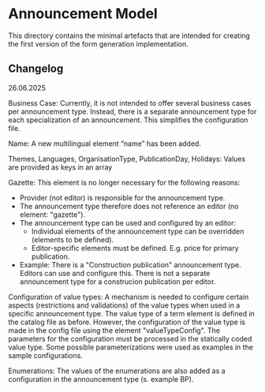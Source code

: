# Announcement Model #

This directory contains the minimal artefacts that are intended for creating the first version of the form generation implementation.

## Changelog ##
26.06.2025

Business Case: Currently, it is not intended to offer several business cases per announcement type. Instead, there is a separate announcement type for each specialization of an announcement. This simplifies the configuration file.

Name: A new multilingual element “name” has been added.

Themes, Languages, OrganisationType, PublicationDay, Holidays: Values are provided as keys in an array

Gazette: This element is no longer necessary for the following reasons: 
- Provider (not editor) is responsible for the announcement type.
- The announcement type therefore does not reference an editor (no element: "gazette").
- The announcement type can be used and configured by an editor:
  - Individual elements of the announcement type can be overridden (elements to be defined).
  - Editor-specific elements must be defined. E.g. price for primary publication.
- Example: There is a "Construction publication" announcement type. Editors can use and configure this. There is not a separate announcement type for a construcion publication per editor.

Configuration of value types: A mechanism is needed to configure certain aspects (restrictions and validations) of the value types when used in a specific announcement type.
The value type of a term element is defined in the catalog file as before. However, the configuration of the value type is made in the config file using the element "valueTypeConfig". The parameters for the configuration must be processed in the statically coded value type. Some possible parameterizations were used as examples in the sample configurations.

Enumerations: The values of the enumerations are also added as a configuration in the announcement type (s. example BP).
